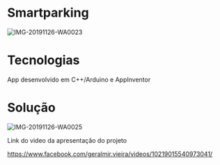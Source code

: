 # Smartparking

![IMG-20191126-WA0023](https://user-images.githubusercontent.com/55189046/127875641-73737066-a1d9-463b-b7af-740a68741d6d.jpg)

# Tecnologias 

App desenvolvido em C++/Arduino e AppInventor

# Solução
![IMG-20191126-WA0025](https://user-images.githubusercontent.com/55189046/127875648-b9a809e1-c5a1-4c40-9e24-15bb50d43bce.jpg)

Link do video da apresentação do projeto

https://www.facebook.com/geralmir.vieira/videos/10219015540973041/
